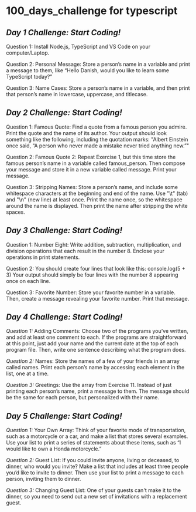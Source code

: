 # 100_days_challenge for typescript
 
 ## *Day 1 Challenge: Start Coding!*

Question 1: Install Node.js, TypeScript and VS Code on your computer/Laptop.

Question 2: Personal Message: Store a person’s name in a variable and print a message to them, like “Hello Danish, would you like to learn some TypeScript today?”

Question 3: Name Cases: Store a person’s name in a variable, and then print that person’s name in lowercase, uppercase, and titlecase.

  
 ## *Day 2 Challenge: Start Coding!* 

Question 1: Famous Quote: Find a quote from a famous person you admire. Print the quote and the name of its author. Your output should look something like the following, including the quotation marks:
"Albert Einstein once said, “A person who never made a mistake never tried anything new.”"

Question 2: Famous Quote 2: Repeat Exercise 1, but this time store the famous person’s name in a variable called famous_person. Then compose your message and store it in a new variable called message. Print your message.

Question 3: Stripping Names: Store a person’s name, and include some whitespace characters at the beginning and end of the name. Use "\t" (tab) and "\n" (new line) at least once. Print the name once, so the whitespace around the name is displayed. Then print the name after stripping the white spaces.

## *Day 3 Challenge: Start Coding!*

Question 1: Number Eight: Write addition, subtraction, multiplication, and division operations that each result in the number 8. Enclose your operations in print statements.

Question 2: You should create four lines that look like this:
console.log(5 + 3)
Your output should simply be four lines with the number 8 appearing once on each line.

Question 3: Favorite Number: Store your favorite number in a variable. Then, create a message revealing your favorite number. Print that message.


## *Day 4 Challenge: Start Coding!* 

*Question 1:* Adding Comments: Choose two of the programs you’ve written, and add at least one comment to each. If the programs are straightforward at this point, just add your name and the current date at the top of each program file. Then, write one sentence describing what the program does. 

*Question 2:* Names: Store the names of a few of your friends in an array called names. Print each person’s name by accessing each element in the list, one at a time.

*Question 3:* Greetings: Use the array from Exercise 11. Instead of just printing each person’s name, print a message to them. The message should be the same for each person, but personalized with their name.



## *Day 5 Challenge: Start Coding!* 

*Question 1:* Your Own Array: Think of your favorite mode of transportation, such as a motorcycle or a car, and make a list that stores several examples. Use your list to print a series of statements about these items, such as “I would like to own a Honda motorcycle.”

*Question 2:* Guest List: If you could invite anyone, living or deceased, to dinner, who would you invite? Make a list that includes at least three people you’d like to invite to dinner. Then use your list to print a message to each person, inviting them to dinner.

*Question 3:* Changing Guest List: One of your guests can't make it to the dinner, so you need to send out a new set of invitations with a replacement guest.

